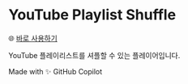 # YouTube Playlist Shuffle

🌐 [바로 사용하기](https://EYounha.github.io/YoutubePlayListShuffle/)

YouTube 플레이리스트를 셔플할 수 있는 플레이어입니다.

Made with ✨ GitHub Copilot
